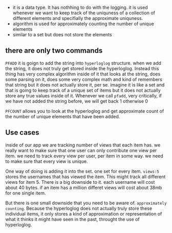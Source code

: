 - it is a data type. It has nothhing to do with the logging. it is used whenever we want to keep track of the uniquness of a collection of different elements and specifially the approximate uniquness.
- algorithm is used for approximately counting the number of unique elements
- similar to a set but does not store the elements

## there are only two commands

`PFADD` it is goign to add the string into `hyperloglog` structure. when we add the string, it does not truly get stored inside the hyperloglog. Instead this thing has very complex algorithm inside of it that looks at the string, does some parsing on it, does some very complex math and kind of remembers that string but it does not actually store it, per se. imagine it is like a set and that is going to keep track of a unique set of items but it does not actually store any true values inside of it.
Whenever we call `pfadd`, very critically, if we have not added the string before, we will get back 1 otherwise 0

`PFCOUNT` allows you to look at the hyperloglog and get approximate count of the number of unique elements that have been added.

## Use cases

inside of our app we are tracking number of views that each item has. we really want to make sure that one user can only contribute one view per item. we need to track every view per user, per item in some way. we need to make sure that every view is unique.

One way of doing is adding it into the set. one set for every item. `views:5` stores the usernames that has viewed the item. This might track all different views for item 5. There is a big downside to it. each username will cost about 40 bytes. if an item has a million differet views will cost about 38mb for one single item.

But there is one small downside that you need to be aware of. `approximately counting`. Because the hyperloglog does not actually truly store these individual items, it only stores a kind of approximation or representation of what it thinks it might have seen in the past, throught the use of hyperloglog.

